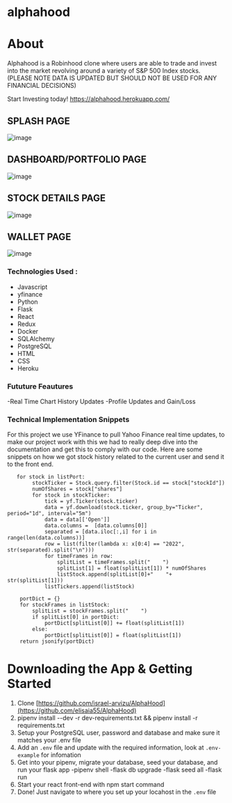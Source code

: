 # alphahood 

# About 

Alphahood is a Robinhood clone where users are able to trade and invest into the market revolving around a variety of S&P 500 Index stocks. (PLEASE NOTE DATA IS UPDATED BUT SHOULD NOT BE USED FOR ANY FINANCIAL DECISIONS)

Start Investing today! https://alphahood.herokuapp.com/

## SPLASH PAGE 
![image](https://user-images.githubusercontent.com/99637335/177331424-ea54f8f5-a4b9-49ff-8497-d34b71e1f29a.png)

## DASHBOARD/PORTFOLIO PAGE
![image](https://user-images.githubusercontent.com/99637335/177331526-3a062b5c-a707-4c11-a7dd-d912bc9d46e9.png)

## STOCK DETAILS PAGE
![image](https://user-images.githubusercontent.com/99637335/177331605-7785efdd-a483-43f4-b5aa-bf2f0adb2772.png)

## WALLET PAGE
![image](https://user-images.githubusercontent.com/99637335/177331750-2080d204-a2d2-4315-9166-8de61467928c.png)



### Technologies Used : 
- Javascript
- yfinance
- Python
- Flask
- React
- Redux
- Docker
- SQLAlchemy
- PostgreSQL
- HTML
- CSS
- Heroku

### Fututure Feautures

-Real Time Chart History Updates
-Profile Updates and Gain/Loss

### Technical Implementation Snippets

For this project we use YFinance to pull Yahoo Finance real time updates, to make our project work with this we had to really deep dive into the documentation and get this to comply with our code. Here are some snippets on how we got stock history related to the current user and send it to the front end.
```
   for stock in listPort:
        stockTicker = Stock.query.filter(Stock.id == stock["stockId"])
        numOfShares = stock["shares"]
        for stock in stockTicker:
            tick = yf.Ticker(stock.ticker)
            data = yf.download(stock.ticker, group_by="Ticker", period="1d", interval="5m")
            data = data[['Open']]
            data.columns =  [data.columns[0]]
            separated = [data.iloc[:,i] for i in range(len(data.columns))]
            row = list(filter(lambda x: x[0:4] == "2022", str(separated).split("\n")))
            for timeFrames in row:
                splitList = timeFrames.split("    ")
                splitList[1] = float(splitList[1]) * numOfShares
                listStock.append(splitList[0]+"    "+ str(splitList[1]))
            listTickers.append(listStock)

    portDict = {}
    for stockFrames in listStock:
        splitList = stockFrames.split("    ")
        if splitList[0] in portDict:
            portDict[splitList[0]] += float(splitList[1])
        else:
            portDict[splitList[0]] = float(splitList[1])
    return jsonify(portDict)
```

# Downloading the App & Getting Started
1. Clone [https://github.com/israel-arvizu/AlphaHood](https://github.com/elisaia55/AlphaHood)
2. pipenv install --dev -r dev-requirements.txt && pipenv install -r requirements.txt
3. Setup your PostgreSQL user, password and database and make sure it matches your .env file
4. Add an ``.env`` file and update with the required information, look at ``.env-example`` for infomation
5. Get into your pipenv, migrate your database, seed your database, and run your flask app
  -pipenv shell
  -flask db upgrade
  -flask seed all
  -flask run
6. Start your react front-end with npm start command 
8. Done! Just navigate to where you set up your locahost in the `.env` file
